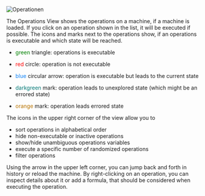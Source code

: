 ![Operationen](../screenshots/Operations.png)

The Operations View shows the operations on a machine, if a machine is loaded.
If you click on an operation shown in the list, it will be executed if possible.
The icons and marks next to the operations show, if an operations is executable and which state will be reached.
* <span style="color:green">green</span> triangle: operations is executable
* <span style="color:red">red</span> circle: operation is not executable
* <span style="color:#1284F7">blue</span> circular arrow: operation is executable but leads to the current state  

* <span style="color:#037875">darkgreen</span> mark: operation leads to unexplored state (which might be an errored state)
* <span style="color:#B77300">orange</span> mark: operation leads errored state  


The icons in the upper right corner of the view allow you to
* sort operations in alphabetical order
* hide non-executable or inactive operations
* show/hide unambiguous operations variables
* execute a specific number of randomized operations
* filter operations

Using the arrow in the upper left corner, you can jump back and forth in history or reload the machine.
By right-clicking on an operation, you can inspect details about it or add a formula, that should be considered when executing the operation.

